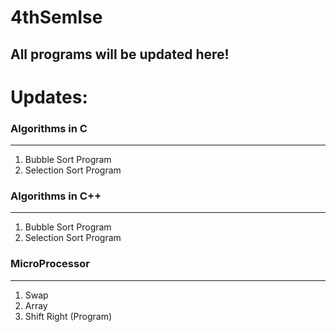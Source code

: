 # 4thSemIse
## All programs will be updated here!

# Updates:
### Algorithms in C
-----
1. Bubble Sort Program
2. Selection Sort Program

### Algorithms in C++
-----
1. Bubble Sort Program
2. Selection Sort Program

### MicroProcessor
----------------
1. Swap
2. Array
3. Shift Right (Program)
